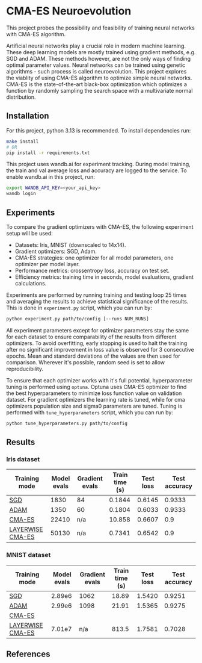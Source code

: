 # CMA-ES Neuroevolution
This project probes the possibility and feasibility of training neural networks with CMA-ES algorithm.

Artificial neural networks play a crucial role in modern machine learning. These deep learning models are mostly trained using gradient methods, e.g. SGD and ADAM. These methods however, are not the only ways of finding optimal parameter values. Neural networks can be trained using genetic algorithms - such process is called neuroevolution. This project explores the viablity of using CMA-ES algorithm to optimize simple neural networks. CMA-ES is the state-of-the-art black-box optimization which optimizes a function by randomly sampling the search space with a multivariate normal distribution. 

## Installation
For this project, python 3.13 is recommended. To install dependencies run:
```bash
make install
# OR
pip install -r requirements.txt
```
This project uses wandb.ai for experiment tracking. During model training, the train and val average loss and accuracy are logged to the service. To enable wandb.ai in this project, run:
```bash
export WANDB_API_KEY=<your_api_key>
wandb login
```

## Experiments
To compare the gradient optimizers with CMA-ES, the following experiment setup will be used:
- Datasets: Iris, MNIST (downscaled to 14x14).
- Gradient optimizers: SGD, Adam.
- CMA-ES strategies: one optimizer for all model parameters, one optimizer per model layer.
- Performance metrics: crossentropy loss, accuracy on test set.
- Efficiency metrics: training time in seconds, model evaluations, gradient calculations.

Experiments are performed by running training and testing loop 25 times and averaging the results to achieve statistical significance of the results. This is done in `experiment.py` script, which you can run by:
```bash
python experiment.py path/to/config [--runs NUM_RUNS]
```
All experiment parameters except for optimizer parameters stay the same for each dataset to ensure comparability of the results from different optimizers. To avoid overfitting, early stopping is used to halt the training after no significant improvement in loss value is observed for 3 consecutive epochs. Mean and standard deviations of the values are then used for comparison. Wherever it's possible, random seed is set to allow reproducibility.

To ensure that each optimizer works with it's full potential, hyperparameter tuning is performed using `optuna`. Optuna uses CMA-ES optimizer to find the best hyperparameters to minimize loss function value on validation dataset. For gradient optimizers the learning rate is tuned, while for cma optimizers population size and sigma0 parameters are tuned. Tuning is performed with `tune_hyperparameters` script, which you can run by:
```bash
python tune_hyperparameters.py path/to/config
```

## Results
### Iris dataset
| Training mode                                    | Model evals | Gradient evals | Train time (s) | Test loss | Test accuracy |
|--------------------------------------------------|-------------|----------------|----------------|-----------|---------------|
| [SGD](configs/iris_sgd.json)                     | 1830        | 84             | 0.1844         | 0.6145    | 0.9333        |
| [ADAM](configs/iris_adam.json)                   | 1350        | 60             | 0.1804         | 0.6033    | 0.9333        |
| [CMA-ES](configs/iris_cmaes.json)                | 22410       | n/a            | 10.858         | 0.6607    | 0.9           |
| [LAYERWISE CMA-ES](configs/iris_layerwise.json)  | 50130       | n/a            | 0.7341         | 0.6542    | 0.9           |    


### MNIST dataset
| Training mode                                    | Model evals | Gradient evals | Train time (s) | Test loss | Test accuracy |
|--------------------------------------------------|-------------|----------------|----------------|-----------|---------------|
| [SGD](configs/mnist_sgd.json)                    | 2.89e6      | 1062           | 18.89          | 1.5420    | 0.9251        |
| [ADAM](configs/mnist_adam.json)                  | 2.99e6      | 1098           | 21.91          | 1.5365    | 0.9275        |
| [CMA-ES](configs/mnist_cmaes.json)               |             |                |                |           |               |
| [LAYERWISE CMA-ES](configs/mnist_layerwise.json) | 7.01e7      | n/a            | 813.5          | 1.7581    | 0.7028        |    


## References